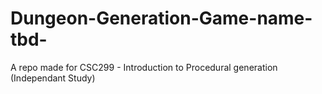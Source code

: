 # Dungeon-Generation-Game-name-tbd-
A repo made for CSC299 - Introduction to Procedural generation (Independant Study)
